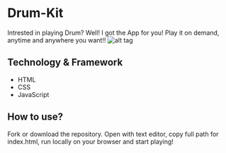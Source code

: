 # Drum-Kit
Intrested in playing Drum? Well! I got the App for you! Play it on demand, anytime and anywhere you want!!
![alt tag](https://i.imgur.com/wjcvmjR.png)

## Technology & Framework
* HTML
* CSS
* JavaScript

## How to use?
Fork or download the repository. Open with text editor, copy full path for index.html, run locally on your browser and start playing!
